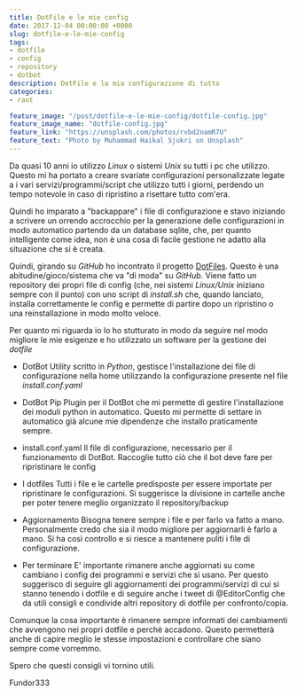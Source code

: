 ```yaml
---
title: DotFile e le mie config
date: 2017-12-04 00:00:00 +0000
slug: dotfile-e-le-mie-config
tags:
- dotfile
- config
- repository
- dotbot
description: DotFile e la mia configurazione di tutto
categories:
- rant

feature_image: "/post/dotfile-e-le-mie-config/dotfile-config.jpg"
feature_image_name: "dotfile-config.jpg"
feature_link: "https://unsplash.com/photos/rvbd2namR7U"
feature_text: "Photo by Muhammad Haikal Sjukri on Unsplash"
---
```

Da quasi 10 anni io utilizzo _Linux_ o sistemi _Unix_ su tutti i pc che utilizzo. Questo mi ha portato a creare svariate configurazioni personalizzate legate a i vari servizi/programmi/script che utilizzo tutti i giorni, perdendo un tempo notevole in caso di ripristino a risettare tutto com'era.

Quindi ho imparato a "backappare" i file di configurazione e stavo iniziando a scrivere un orrendo accrocchio per la generazione delle configurazioni in modo automatico partendo da un database sqlite, che, per quanto intelligente come idea, non è una cosa di facile gestione ne adatto alla situazione che si è creata.

Quindi, girando su _GitHub_ ho incontrato il progetto [DotFiles](https://dotfiles.github.io). Questo è una abitudine/gioco/sistema che va "di moda" su _GitHub_. Viene fatto un repository dei propri file di config (che, nei sistemi _Linux/Unix_ iniziano sempre con il punto) con uno script di _install.sh_ che, quando lanciato, installa correttamente le config e permette di partire dopo un ripristino o una reinstallazione in modo molto veloce.

Per quanto mi riguarda io lo ho stutturato in modo da seguire nel modo migliore le mie esigenze e ho utilizzato un software per la gestione dei _dotfile_

* DotBot
Utility scritto in _Python_, gestisce l'installazione dei file di configurazione nella home utilizzando la configurazione presente nel file _install.conf.yaml_

* DotBot Pip
Plugin per il DotBot che mi permette di gestire l'installazione dei moduli python in automatico. Questo mi permette di settare in automatico già alcune mie dipendenze che installo praticamente sempre.

* install.conf.yaml
Il file di configurazione, necessario per il funzionamento di DotBot. Raccoglie tutto ciò che il bot deve fare per ripristinare le config

* I dotfiles
Tutti i file e le cartelle predisposte per essere importate per ripristinare le configurazioni. Si suggerisce la divisione in cartelle anche per poter tenere meglio organizzato il repository/backup

* Aggiornamento
Bisogna tenere sempre i file e per farlo va fatto a mano. Personalmente credo che sia il modo migliore per aggiornarli è farlo a mano. Si ha così controllo e si riesce a mantenere puliti i file di configurazione.

* Per terminare
E' importante rimanere anche aggiornati su come cambiano i config dei programmi e servizi che si usano. Per questo suggerisco di seguire gli aggiornamenti dei programmi/servizi di cui si stanno tenendo i dotfile e di seguire anche i tweet di @EditorConfig che da utili consigli e condivide altri repository di dotfile per confronto/copia.

Comunque la cosa importante è rimanere sempre informati dei cambiamenti che avvengono nei propri dotfile e perchè accadono. Questo permetterà anche di capire meglio le stesse impostazioni e controllare che siano sempre come vorremmo.

Spero che questi consigli vi tornino utili.

Fundor333
